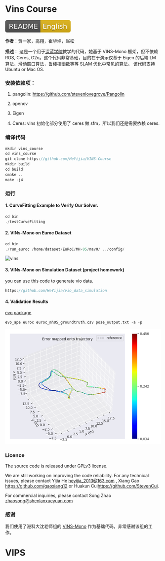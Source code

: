 # Vins Course
[ ![Build Status](doc/README-English-yellow.svg) ](README_EN.md)

**作者**：贺一家，高翔，崔华坤，赵松

**描述**：
这是一个用于[深蓝学院](<http://www.shenlanxueyuan.com/>)教学的代码，她基于 VINS-Mono 框架，但不依赖 ROS, Ceres, G2o。这个代码非常基础，目的在于演示仅基于 Eigen 的后端 LM 算法，滑动窗口算法，鲁棒核函数等等 SLAM 优化中常见的算法。
该代码支持 Ubuntu or Mac OS.

### 安装依赖项：

1. pangolin: <https://github.com/stevenlovegrove/Pangolin>

2. opencv

3. Eigen

4. Ceres: vins 初始化部分使用了 ceres 做 sfm，所以我们还是需要依赖 ceres. 

### 编译代码

```c++
mkdir vins_course
cd vins_course
git clone https://github.com/HeYijia/VINS-Course
mkdir build 
cd build
cmake ..
make -j4
```

### 运行
#### 1. CurveFitting Example to Verify Our Solver.
```c++
cd bin
./testCurveFitting 
```

#### 2. VINs-Mono on Euroc Dataset
```c++
cd bin
./run_euroc /home/dataset/EuRoC/MH-05/mav0/ ../config/
```
![vins](doc/vins.gif)

#### 3. VINs-Mono on Simulation Dataset (project homework)

you can use this code to generate vio data.

```c++
https://github.com/HeYijia/vio_data_simulation
```

#### 4. Validation Results
[evo package](https://github.com/MichaelGrupp/evo)
```c++
evo_ape euroc euroc_mh05_groundtruth.csv pose_output.txt -a -p
```

![results](doc/results.png)

### Licence

The source code is released under GPLv3 license.

We are still working on improving the code reliability. For any technical issues, please contact Yijia He <heyijia_2013@163.com> , Xiang Gao <https://github.com/gaoxiang12> or Huakun Cui<https://github.com/StevenCui>.

For commercial inquiries, please contact Song Zhao <zhaosong@shenlanxueyuan.com>

### 感谢

我们使用了港科大沈老师组的 [VINS-Mono](https://github.com/HKUST-Aerial-Robotics/VINS-Mono) 作为基础代码，非常感谢该组的工作。

# VIPS
